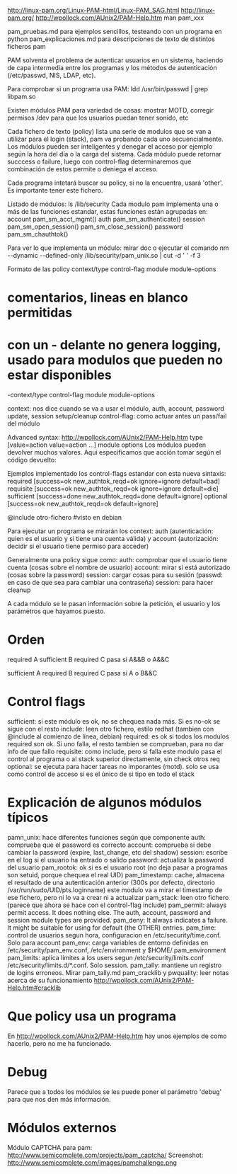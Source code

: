 http://linux-pam.org/Linux-PAM-html/Linux-PAM_SAG.html
http://linux-pam.org/
http://wpollock.com/AUnix2/PAM-Help.htm
man pam_xxx

pam_pruebas.md para ejemplos sencillos, testeando con un programa en python
pam_explicaciones.md para descripciones de texto de distintos ficheros pam

PAM solventa el problema de autenticar usuarios en un sistema, haciendo de capa intermedia entre los programas y los métodos de autenticación (/etc/passwd, NIS, LDAP, etc).

Para comprobar si un programa usa PAM:
ldd /usr/bin/passwd | grep libpam.so

Existen módulos PAM para variedad de cosas: mostrar MOTD, corregir permisos /dev para que los usuarios puedan tener sonido, etc

Cada fichero de texto (policy) lista una serie de modulos que se van a utilizar para el login (stack), pam va probando cada uno secuencialmente.
Los módulos pueden ser inteligentes y denegar el acceso por ejemplo según la hora del día o la carga del sistema.
Cada módulo puede retornar succcess o failure, luego con control-flag determinaremos que combinación de estos permite o deniega el acceso.

Cada programa intetará buscar su policy, si no la encuentra, usará 'other'. Es importante tener este fichero.


Listado de módulos:
ls /lib/security
Cada modulo pam implementa una o más de las funciones estandar, estas funciones están agrupadas en:
account
  pam_sm_acct_mgmt()
auth
  pam_sm_authenticate()
session
  pam_sm_open_session()
  pam_sm_close_session()
password
  pam_sm_chauthtok()

Para ver lo que implementa un módulo:
mirar doc o ejecutar el comando
nm --dynamic --defined-only /lib/security/pam_unix.so | cut -d ' ' -f 3


Formato de las policy
context/type    control-flag    module  module-options
# comentarios, lineas en blanco permitidas
# con un - delante no genera logging, usado para modulos que pueden no estar disponibles
-context/type    control-flag    module  module-options

context: nos dice cuando se va a usar el módulo, auth, account, password update, session setup/cleanup
control-flag: como actuar antes un pass/fail del módulo


Advanced syntax: http://wpollock.com/AUnix2/PAM-Help.htm
type    [value=action value=action ...] module options
Los módulos pueden devolver muchos valores. Aqui especificamos que acción tomar según el código devuelto:

Ejemplos implementado los control-flags estandar con esta nueva sintaxis:
required   [success=ok new_authtok_reqd=ok ignore=ignore default=bad]
requisite  [success=ok new_authtok_reqd=ok ignore=ignore default=die]
sufficient [success=done new_authtok_reqd=done default=ignore]
optional   [success=ok new_authtok_reqd=ok default=ignore]



@include otro-fichero #visto en debian



Para ejecutar un programa se mirarán los context: auth (autenticación: quien es el usuario y si tiene una cuenta válida) y account (autorización: decidir si el usuario tiene permiso para acceder)

Generalmente una policy sigue como:
auth: comprobar que el usuario tiene cuenta (cosas sobre el nombre de usuario)
account: mirar si está autorizado (cosas sobre la password)
session: cargar cosas para su sesión
(passwd: en caso de que sea para cambiar una contraseña)
session: para hacer cleanup

A cada módulo se le pasan información sobre la petición, el usuario y los parámetros que hayamos puesto.

# Orden
required A
sufficient B
required C
  pasa si A&&B o A&&C

sufficient A
required B
required C
  pasa si A o B&&C


# Control flags
sufficient: si este módulo es ok, no se chequea nada más. Si es no-ok se sigue con el resto
include: leen otro fichero, estilo redhat (tambien con @include al comienzo de línea, debian)
required: es ok si todos los modulos required son ok. Si uno falla, el resto tambien se comprueban, para no dar info de que fallo
requisite: como include, pero si falla este modulo pasa el control al programa o al stack superior directamente, sin check otros req
optional: se ejecuta para hacer tareas no imporantes (motd). solo se usa como control de acceso si es el único de si tipo en todo el stack

# Explicación de algunos módulos típicos
pamn_unix: hace diferentes funciones según que componente
           auth: comprueba que el password es correcto
           account: comprueba si debe cambiar la password (expire, last_change, etc del shadow)
           session: escribe en el log si el usuario ha entrado o salido
           password: actualiza la password del usuario
pam_rootok: ok si es el usuario root (no deja pasar a programas son setuid, porque chequea el real UID)
pam_timestamp: cache, almacena el resultado de una autenticación anterior (300s por defecto, directorio /var/run/sudo/UID/pts.loginname)
               este modulo va a mirar el timestamp de ese fichero, pero ni lo va a crear ni a actualizar
pam_stack: leen otro fichero (parece que ahora se hace con el control-flag include)
pam_permit: always permit access. It does nothing else. The auth, account, password and session module types are provided.
pam_deny: It always indicates a failure. It might be suitable for using for default (the OTHER) entries.
pam_time: control de usuarios segun hora, configuracion en /etc/security/time.conf. Solo para account
pam_env: carga variables de entorno definidas en /etc/security/pam_env.conf, /etc/environment y $HOME/.pam_environment
pam_limits: aplica límites a los users segun /etc/security/limits.conf /etc/security/limits.d/*.conf. Solo session.
pam_tally: mantiene un registro de logins erroneos. Mirar pam_tally.md
pam_cracklib y pwquality: leer notas acerca de su funcionamiento http://wpollock.com/AUnix2/PAM-Help.htm#cracklib


# Que policy usa un programa
En http://wpollock.com/AUnix2/PAM-Help.htm hay unos ejemplos de como hacerlo, pero no me ha funcionado.

# Debug
Parece que a todos los módulos se les puede poner el parámetro 'debug' para que nos den más información.




# Módulos externos
Módulo CAPTCHA para pam: http://www.semicomplete.com/projects/pam_captcha/
Screenshot: http://www.semicomplete.com/images/pamchallenge.png
